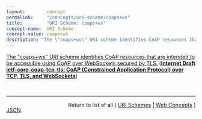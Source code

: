 ```yaml
---
layout:        concept
permalink:     "/concepts/uri-scheme/coaps+ws"
title:         "URI Scheme: coaps+ws"
concept-name:  URI Scheme
concept-value: coaps+ws
description: "The \"coaps+ws\" URI scheme identifies CoAP resources that are intended to be accessible using CoAP over WebSockets secured by TLS."
---
```


[The "coaps+ws" URI scheme identifies CoAP resources that are intended to be accessible using CoAP over WebSockets secured by TLS.](http://tools.ietf.org/html/draft-ietf-core-coap-tcp-tls#section-7.4 "Read documentation for URI Scheme &#34;coaps+ws&#34;") (**[Internet Draft ietf-core-coap-tcp-tls: CoAP (Constrained Application Protocol) over TCP, TLS, and WebSockets](/specs/IETF/I-D/ietf-core-coap-tcp-tls "The Constrained Application Protocol (CoAP), although inspired by HTTP, was designed to use UDP instead of TCP. The message layer of the CoAP over UDP protocol includes support for reliable delivery, simple congestion control, and flow control. Some environments benefit from the availability of CoAP carried over reliable transports such as TCP or TLS. This document outlines the changes required to use CoAP over TCP, TLS, and WebSockets transports. It also formally updates RFC 7641 for use with these transports.")**)

<br/>
<hr/>

<p style="float : left"><a href="./coaps+ws.json" title="JSON representing this particular Web Concept value">JSON</a></p>
<p style="text-align: right">Return to list of all ( <a href="../uri-scheme/">URI Schemes</a> | <a href="../">Web Concepts</a> )</p>
